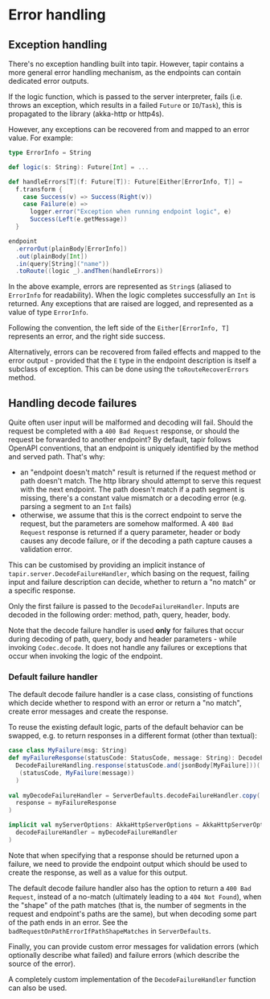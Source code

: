 # Error handling

## Exception handling

There's no exception handling built into tapir. However, tapir contains a more general error handling mechanism, as the
endpoints can contain dedicated error outputs.

If the logic function, which is passed to the server interpreter, fails (i.e. throws an exception, which results in
a failed `Future` or `IO`/`Task`), this is propagated to the library (akka-http or http4s). 

However, any exceptions can be recovered from and mapped to an error value. For example:

```scala
type ErrorInfo = String

def logic(s: String): Future[Int] = ...

def handleErrors[T](f: Future[T]): Future[Either[ErrorInfo, T]] =
  f.transform {
    case Success(v) => Success(Right(v))
    case Failure(e) =>
      logger.error("Exception when running endpoint logic", e)
      Success(Left(e.getMessage))
  }

endpoint
  .errorOut(plainBody[ErrorInfo])
  .out(plainBody[Int])
  .in(query[String]("name"))
  .toRoute((logic _).andThen(handleErrors))
```

In the above example, errors are represented as `String`s (aliased to `ErrorInfo` for readability). When the
logic completes successfully an `Int` is returned. Any exceptions that are raised are logged, and represented as a
value of type `ErrorInfo`. 

Following the convention, the left side of the `Either[ErrorInfo, T]` represents an error, and the right side success.

Alternatively, errors can be recovered from failed effects and mapped to the error output - provided that the `E` type
in the endpoint description is itself a subclass of exception. This can be done using the `toRouteRecoverErrors` method.

## Handling decode failures

Quite often user input will be malformed and decoding will fail. Should the request be completed with a 
`400 Bad Request` response, or should the request be forwarded to another endpoint? By default, tapir follows OpenAPI 
conventions, that an endpoint is uniquely identified by the method and served path. That's why:

* an "endpoint doesn't match" result is returned if the request method or path doesn't match. The http library should
  attempt to serve this request with the next endpoint. The path doesn't match if a path segment is missing, there's
  a constant value mismatch or a decoding error (e.g. parsing a segment to an `Int` fails)
* otherwise, we assume that this is the correct endpoint to serve the request, but the parameters are somehow 
  malformed. A `400 Bad Request` response is returned if a query parameter, header or body causes any decode failure, 
  or if the decoding a path capture causes a validation error.

This can be customised by providing an implicit instance of `tapir.server.DecodeFailureHandler`, which basing on the 
request, failing input and failure description can decide, whether to return a "no match" or a specific response.

Only the first failure is passed to the `DecodeFailureHandler`. Inputs are decoded in the following order: method, 
path, query, header, body.

Note that the decode failure handler is used **only** for failures that occur during decoding of path, query, body
and header parameters - while invoking `Codec.decode`. It does not handle any failures or exceptions that occur
when invoking the logic of the endpoint.

### Default failure handler

The default decode failure handler is a case class, consisting of functions which decide whether to respond with
an error or return a "no match", create error messages and create the response. 
 
To reuse the existing default logic, parts of the default behavior can be swapped, e.g. to return responses in 
a different format (other than textual):

```scala
case class MyFailure(msg: String)
def myFailureResponse(statusCode: StatusCode, message: String): DecodeFailureHandling =
  DecodeFailureHandling.response(statusCode.and(jsonBody[MyFailure]))(
   (statusCode, MyFailure(message))
  )
  
val myDecodeFailureHandler = ServerDefaults.decodeFailureHandler.copy(
  response = myFailureResponse
)

implicit val myServerOptions: AkkaHttpServerOptions = AkkaHttpServerOptions.default.copy(
  decodeFailureHandler = myDecodeFailureHandler
)
```

Note that when specifying that a response should be returned upon a failure, we need to provide the endpoint output 
which should be used to create the response, as well as a value for this output.

The default decode failure handler also has the option to return a `400 Bad Request`, instead of a no-match (ultimately
leading to a `404 Not Found`), when the "shape" of the path matches (that is, the number of segments in the request
and endpoint's paths are the same), but when decoding some part of the path ends in an error. See the
`badRequestOnPathErrorIfPathShapeMatches` in `ServerDefaults`.

Finally, you can provide custom error messages for validation errors (which optionally describe what failed) and 
failure errors (which describe the source of the error).

A completely custom implementation of the `DecodeFailureHandler` function can also be used.
